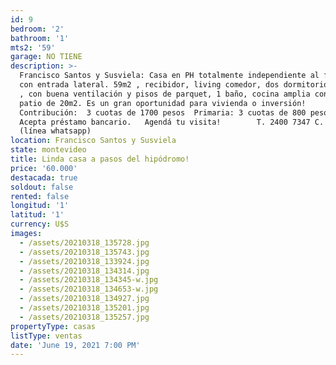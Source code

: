 ```yaml
---
id: 9
bedroom: '2'
bathroom: '1'
mts2: '59'
garage: NO TIENE
description: >-
  Francisco Santos y Susviela: Casa en PH totalmente independiente al frente y
  con entrada lateral. 59m2 , recibidor, living comedor, dos dormitorios amplios
  , con buena ventilación y pisos de parquet, 1 baño, cocina amplia con salida a
  patio de 20m2. Es un gran oportunidad para vivienda o inversión!  
  Contribución:  3 cuotas de 1700 pesos  Primaria: 3 cuotas de 800 pesos.   
  Acepta préstamo bancario.   Agendá tu visita!        T. 2400 7347 C. 094140123
  (línea whatsapp)
location: Francisco Santos y Susviela
state: montevideo
title: Linda casa a pasos del hipódromo!
price: '60.000'
destacada: true
soldout: false
rented: false
longitud: '1'
latitud: '1'
currency: U$S
images:
  - /assets/20210318_135728.jpg
  - /assets/20210318_135743.jpg
  - /assets/20210318_133924.jpg
  - /assets/20210318_134314.jpg
  - /assets/20210318_134345-w.jpg
  - /assets/20210318_134653-w.jpg
  - /assets/20210318_134927.jpg
  - /assets/20210318_135201.jpg
  - /assets/20210318_135257.jpg
propertyType: casas
listType: ventas
date: 'June 19, 2021 7:00 PM'
---
```



